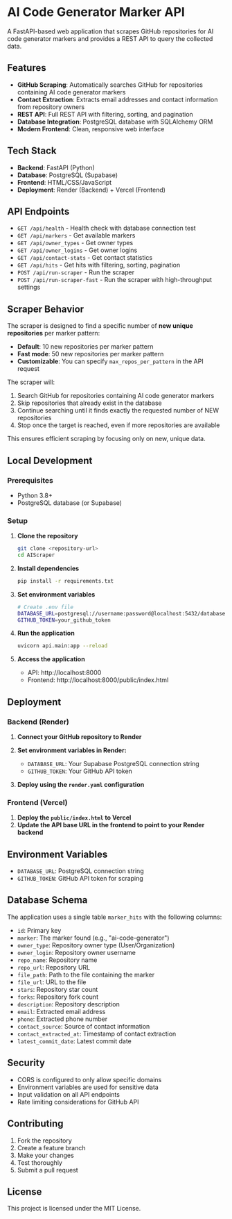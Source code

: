 # AI Code Generator Marker API

A FastAPI-based web application that scrapes GitHub repositories for AI code generator markers and provides a REST API to query the collected data.

## Features

- **GitHub Scraping**: Automatically searches GitHub for repositories containing AI code generator markers
- **Contact Extraction**: Extracts email addresses and contact information from repository owners
- **REST API**: Full REST API with filtering, sorting, and pagination
- **Database Integration**: PostgreSQL database with SQLAlchemy ORM
- **Modern Frontend**: Clean, responsive web interface

## Tech Stack

- **Backend**: FastAPI (Python)
- **Database**: PostgreSQL (Supabase)
- **Frontend**: HTML/CSS/JavaScript
- **Deployment**: Render (Backend) + Vercel (Frontend)

## API Endpoints

- `GET /api/health` - Health check with database connection test
- `GET /api/markers` - Get available markers
- `GET /api/owner_types` - Get owner types
- `GET /api/owner_logins` - Get owner logins
- `GET /api/contact-stats` - Get contact statistics
- `GET /api/hits` - Get hits with filtering, sorting, pagination
- `POST /api/run-scraper` - Run the scraper
- `POST /api/run-scraper-fast` - Run the scraper with high-throughput settings

## Scraper Behavior

The scraper is designed to find a specific number of **new unique repositories** per marker pattern:

- **Default**: 10 new repositories per marker pattern
- **Fast mode**: 50 new repositories per marker pattern
- **Customizable**: You can specify `max_repos_per_pattern` in the API request

The scraper will:
1. Search GitHub for repositories containing AI code generator markers
2. Skip repositories that already exist in the database
3. Continue searching until it finds exactly the requested number of NEW repositories
4. Stop once the target is reached, even if more repositories are available

This ensures efficient scraping by focusing only on new, unique data.

## Local Development

### Prerequisites

- Python 3.8+
- PostgreSQL database (or Supabase)

### Setup

1. **Clone the repository**
   ```bash
   git clone <repository-url>
   cd AIScraper
   ```

2. **Install dependencies**
   ```bash
   pip install -r requirements.txt
   ```

3. **Set environment variables**
   ```bash
   # Create .env file
   DATABASE_URL=postgresql://username:password@localhost:5432/database
   GITHUB_TOKEN=your_github_token
   ```

4. **Run the application**
   ```bash
   uvicorn api.main:app --reload
   ```

5. **Access the application**
   - API: http://localhost:8000
   - Frontend: http://localhost:8000/public/index.html

## Deployment

### Backend (Render)

1. **Connect your GitHub repository to Render**
2. **Set environment variables in Render:**
   - `DATABASE_URL`: Your Supabase PostgreSQL connection string
   - `GITHUB_TOKEN`: Your GitHub API token

3. **Deploy using the `render.yaml` configuration**

### Frontend (Vercel)

1. **Deploy the `public/index.html` to Vercel**
2. **Update the API base URL in the frontend to point to your Render backend**

## Environment Variables

- `DATABASE_URL`: PostgreSQL connection string
- `GITHUB_TOKEN`: GitHub API token for scraping

## Database Schema

The application uses a single table `marker_hits` with the following columns:

- `id`: Primary key
- `marker`: The marker found (e.g., "ai-code-generator")
- `owner_type`: Repository owner type (User/Organization)
- `owner_login`: Repository owner username
- `repo_name`: Repository name
- `repo_url`: Repository URL
- `file_path`: Path to the file containing the marker
- `file_url`: URL to the file
- `stars`: Repository star count
- `forks`: Repository fork count
- `description`: Repository description
- `email`: Extracted email address
- `phone`: Extracted phone number
- `contact_source`: Source of contact information
- `contact_extracted_at`: Timestamp of contact extraction
- `latest_commit_date`: Latest commit date

## Security

- CORS is configured to only allow specific domains
- Environment variables are used for sensitive data
- Input validation on all API endpoints
- Rate limiting considerations for GitHub API

## Contributing

1. Fork the repository
2. Create a feature branch
3. Make your changes
4. Test thoroughly
5. Submit a pull request

## License

This project is licensed under the MIT License.
